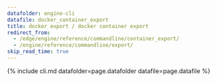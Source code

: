 ```yaml
---
datafolder: engine-cli
datafile: docker_container_export
title: docker export / docker container export
redirect_from:
  - /edge/engine/reference/commandline/container_export/
  - /engine/reference/commandline/export/
skip_read_time: true
---
```

<!--
This page is automatically generated from Docker's source code. If you want to
suggest a change to the text that appears here, open a ticket or pull request
in the source repository on GitHub:

https://github.com/docker/cli
-->

{% include cli.md datafolder=page.datafolder datafile=page.datafile %}
